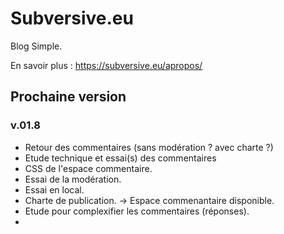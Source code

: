 # Subversive.eu

Blog Simple.

En savoir plus :   <https://subversive.eu/apropos/>

## Prochaine version

### v.01.8

- Retour des commentaires (sans modération ? avec charte ?)
- Etude technique et essai(s) des commentaires
 - CSS de l'espace commentaire.
 - Essai de la modération.
 - Essai en local.
 - Charte de publication.
-> Espace commenantaire disponible.
- Etude pour complexifier les commentaires (réponses).
- 